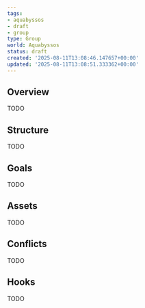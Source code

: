 ```yaml
---
tags:
- aquabyssos
- draft
- group
type: Group
world: Aquabyssos
status: draft
created: '2025-08-11T13:08:46.147657+00:00'
updated: '2025-08-11T13:08:51.333362+00:00'
---
```



## Overview

TODO
## Structure

TODO
## Goals

TODO
## Assets

TODO
## Conflicts

TODO
## Hooks

TODO
